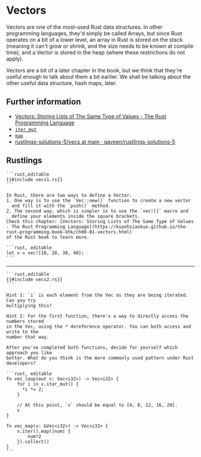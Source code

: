 # Vectors

Vectors are one of the most-used Rust data structures. In other programming
languages, they'd simply be called Arrays, but since Rust operates on a
bit of a lower level, an array in Rust is stored on the stack (meaning it
can't grow or shrink, and the size needs to be known at compile time),
and a Vector is stored in the heap (where these restrictions do not apply).

Vectors are a bit of a later chapter in the book, but we think that they're
useful enough to talk about them a bit earlier. We shall be talking about
the other useful data structure, hash maps, later.

## Further information

- [Vectors: Storing Lists of The Same Type of Values - The Rust Programming Language](https://kuanhsiaokuo.github.io/the-rust-programming-book-khk/ch08-01-vectors.html)
- [`iter_mut`](https://doc.rust-lang.org/std/primitive.slice.html#method.iter_mut)
- [`map`](https://doc.rust-lang.org/std/iter/trait.Iterator.html#method.map)
- [rustlings-solutions-5/vecs at main · gaveen/rustlings-solutions-5](https://github.com/gaveen/rustlings-solutions-5/tree/main/vecs)

## Rustlings

~~~admonish note title="vecs1: [i32; 4] or vec!\<i32\>" collapsible=true
```rust,editable
{{#include vecs1.rs}}
```
~~~

~~~admonish tip title="Hint" collapsible=true
In Rust, there are two ways to define a Vector.
1. One way is to use the `Vec::new()` function to create a new vector
  and fill it with the `push()` method.
2. The second way, which is simpler is to use the `vec![]` macro and
  define your elements inside the square brackets.
Check this chapter: [Vectors: Storing Lists of The Same Type of Values - The Rust Programming Language](https://kuanhsiaokuo.github.io/the-rust-programming-book-khk/ch08-01-vectors.html)
of the Rust book to learn more.
~~~

~~~admonish success title="solution1" collapsible=true
```rust, editable
let v = vec![10, 20, 30, 40];
```
~~~

---

~~~admonish note title="vecs2" collapsible=true
```rust,editable
{{#include vecs2.rs}}
```
~~~

~~~admonish tip title="Hint" collapsible=true
Hint 1: `i` is each element from the Vec as they are being iterated. Can you try
multiplying this?

Hint 2: For the first function, there's a way to directly access the numbers stored
in the Vec, using the * dereference operator. You can both access and write to the
number that way.

After you've completed both functions, decide for yourself which approach you like
better. What do you think is the more commonly used pattern under Rust developers?
~~~

~~~admonish success title="solution1" collapsible=true
```rust, editable
fn vec_loop(mut v: Vec<i32>) -> Vec<i32> {
    for i in v.iter_mut() {
      *i *= 2;
    }

    // At this point, `v` should be equal to [4, 8, 12, 16, 20].
    v
}

fn vec_map(v: &Vec<i32>) -> Vec<i32> {
    v.iter().map(|num| {
        num*2
    }).collect()
}
```
~~~
